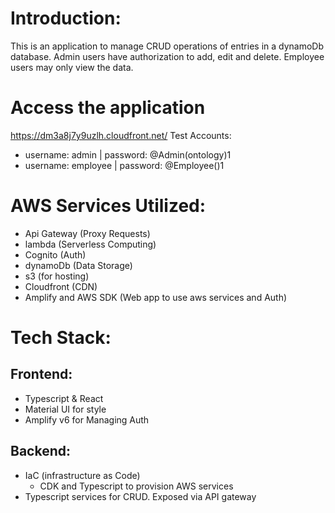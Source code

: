 # Introduction:
This is an application to manage CRUD operations of entries in a dynamoDb database. Admin users have authorization to add, edit and delete. Employee users may only view the data.

# Access the application
https://dm3a8j7y9uzlh.cloudfront.net/
Test Accounts:
- username: admin  |  password: @Admin(ontology)1
- username: employee  |  password: @Employee()1

# AWS Services Utilized:
- Api Gateway (Proxy Requests)
- lambda (Serverless Computing)
- Cognito (Auth)
- dynamoDb (Data Storage)
- s3 (for hosting)
- Cloudfront (CDN)
- Amplify and AWS SDK (Web app to use aws services and Auth)

# Tech Stack:
## Frontend:
  - Typescript & React
  - Material UI for style
  - Amplify v6 for Managing Auth

## Backend:
  - IaC (infrastructure as Code)
    - CDK and Typescript to provision AWS services
  - Typescript services for CRUD. Exposed via API gateway




